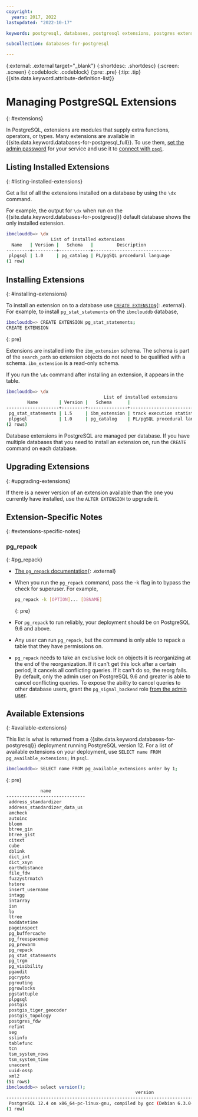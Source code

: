 ```yaml
---
copyright:
  years: 2017, 2022
lastupdated: "2022-10-17"

keywords: postgresql, databases, postgresql extensions, postgres extensions, ibm_extension

subcollection: databases-for-postgresql

---
```


{:external: .external target="_blank"}
{:shortdesc: .shortdesc}
{:screen: .screen}
{:codeblock: .codeblock}
{:pre: .pre}
{:tip: .tip}
{{site.data.keyword.attribute-definition-list}}


# Managing PostgreSQL Extensions
{: #extensions}

In PostgreSQL, extensions are modules that supply extra functions, operators, or types. Many extensions are available in {{site.data.keyword.databases-for-postgresql_full}}. To use them, [set the admin password](/docs/databases-for-postgresql?topic=databases-for-postgresql-admin-password) for your service and use it to [connect with `psql`](/docs/databases-for-postgresql?topic=databases-for-postgresql-connecting-psql).

## Listing Installed Extensions
{: #listing-installed-extensions}

Get a list of all the extensions installed on a database by using the `\dx` command.

For example, the output for `\dx` when run on the {{site.data.keyword.databases-for-postgresql}} default database shows the only installed extension.
```sh
ibmclouddb=> \dx
                 List of installed extensions
  Name   | Version |   Schema   |         Description
---------+---------+------------+------------------------------
 plpgsql | 1.0     | pg_catalog | PL/pgSQL procedural language
(1 row)
```

## Installing Extensions
{: #installing-extensions}

To install an extension on to a database use [`CREATE EXTENSION`](https://www.postgresql.org/docs/current/static/sql-createextension.html){: .external}. For example, to install `pg_stat_statements` on the `ibmclouddb` database, 

```sh
ibmclouddb=> CREATE EXTENSION pg_stat_statements;
CREATE EXTENSION
```
{: pre}

Extensions are installed into the `ibm_extension` schema. The schema is part of the `search_path` so extension objects do not need to be qualified with a schema. 
`ibm_extension` is a read-only schema.

If you run the `\dx` command after installing an extension, it appears in the table.
```sh
ibmclouddb=> \dx
                                     List of installed extensions
        Name        | Version |   Schema      |                        Description
--------------------+---------+---------------+-----------------------------------------------------------
 pg_stat_statements | 1.5     | ibm_extension | track execution statistics of all SQL statements executed
 plpgsql            | 1.0     | pg_catalog    | PL/pgSQL procedural language
(2 rows)
```

Database extensions in PostgreSQL are managed per database. If you have multiple databases that you need to install an extension on, run the `CREATE` command on each database.

## Upgrading Extensions
{: #upgrading-extensions}

If there is a newer version of an extension available than the one you currently have installed, use the `ALTER EXTENSION` to upgrade it.

## Extension-Specific Notes
{: #extensions-specific-notes}

### pg_repack
{: #pg_repack}

- [The `pg_repack` documentation](http://reorg.github.io/pg_repack/){: .external}
- When you run the `pg_repack` command, pass the -k flag in to bypass the check for superuser. For example,
   ```sh
   pg_repack -k [OPTION]... [DBNAME]
   ```
   {: pre}

- For `pg_repack` to run reliably, your deployment should be on PostgreSQL 9.6 and above.
- Any user can run `pg_repack`, but the command is only able to repack a table that they have permissions on.
- `pg_repack` needs to take an exclusive lock on objects it is reorganizing at the end of the reorganization. If it can't get this lock after a certain period, it cancels all conflicting queries. If it can't do so, the reorg fails. By default, only the admin user on PostgreSQL 9.6 and greater is able to cancel conflicting queries. To expose the ability to cancel queries to other database users, grant the `pg_signal_backend` role [from the admin user](/docs/databases-for-postgresql?topic=databases-for-postgresql-user-management#the-admin-user).

## Available Extensions
{: #available-extensions}

This list is what is returned from a {{site.data.keyword.databases-for-postgresql}} deployment running PostgreSQL version 12. For a list of available extensions on your deployment, use `SELECT name FROM pg_available_extensions;` in `psql`.

```sh
ibmclouddb=> SELECT name FROM pg_available_extensions order by 1;
```
{: pre}

```sh
             name             
------------------------------
 address_standardizer
 address_standardizer_data_us
 amcheck
 autoinc
 bloom
 btree_gin
 btree_gist
 citext
 cube
 dblink
 dict_int
 dict_xsyn
 earthdistance
 file_fdw
 fuzzystrmatch
 hstore
 insert_username
 intagg
 intarray
 isn
 lo
 ltree
 moddatetime
 pageinspect
 pg_buffercache
 pg_freespacemap
 pg_prewarm
 pg_repack
 pg_stat_statements
 pg_trgm
 pg_visibility
 pgaudit
 pgcrypto
 pgrouting
 pgrowlocks
 pgstattuple
 plpgsql
 postgis
 postgis_tiger_geocoder
 postgis_topology
 postgres_fdw
 refint
 seg
 sslinfo
 tablefunc
 tcn
 tsm_system_rows
 tsm_system_time
 unaccent
 uuid-ossp
 xml2
(51 rows)
ibmclouddb=> select version();
                                                 version                                                 
---------------------------------------------------------------------------------------------------------
 PostgreSQL 12.4 on x86_64-pc-linux-gnu, compiled by gcc (Debian 6.3.0-18+deb9u1) 6.3.0 20170516, 64-bit
(1 row)
 ```
